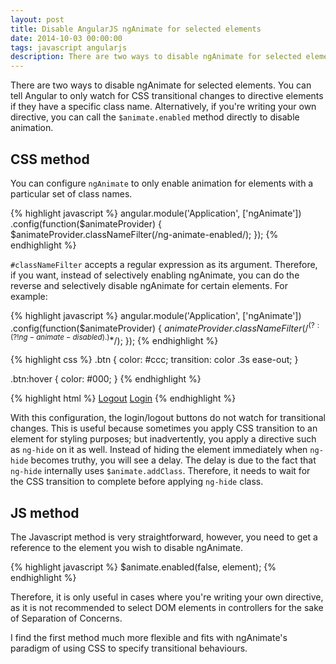 ```yaml
---
layout: post
title: Disable AngularJS ngAnimate for selected elements
date: 2014-10-03 00:00:00
tags: javascript angularjs
description: There are two ways to disable ngAnimate for selected elements. You can tell Angular to only watch for CSS transitional changes to directive elements if they have a specific class name. Alternatively, if you're writing your own directive, you can call the `$animate.enabled` method directly to disable animation.
---
```


There are two ways to disable ngAnimate for selected elements. You can tell Angular to only watch for CSS transitional changes to directive elements if they have a specific class name. Alternatively, if you're writing your own directive, you can call the `$animate.enabled` method directly to disable animation.

## CSS method

You can configure `ngAnimate` to only enable animation for elements with a particular set of class names.

{% highlight javascript %}
angular.module('Application', ['ngAnimate'])
  .config(function($animateProvider) {
    $animateProvider.classNameFilter(/ng-animate-enabled/);
  });
{% endhighlight %}

`#classNameFilter` accepts a regular expression as its argument. Therefore, if you want, instead of selectively enabling ngAnimate, you can do the reverse and selectively disable ngAnimate for certain elements. For example:

{% highlight javascript %}
angular.module('Application', ['ngAnimate'])
  .config(function($animateProvider) {
    $animateProvider.classNameFilter(/^(?:(?!ng-animate-disabled).)*$/);
  });
{% endhighlight %}

{% highlight css %}
.btn {
  color: #ccc;
  transition: color .3s ease-out;
}

.btn:hover {
  color: #000;
}
{% endhighlight %}

{% highlight html %}
<a href="/logout" class="btn ng-animate-disabled" ng-show="isMember">Logout</a>
<a href="/login" class="btn ng-animate-disabled" ng-hide="isMember">Login</a>
{% endhighlight %}

With this configuration, the login/logout buttons do not watch for transitional changes. This is useful because sometimes you apply CSS transition to an element for styling purposes; but inadvertently, you apply a directive such as `ng-hide` on it as well. Instead of hiding the element immediately when `ng-hide` becomes truthy, you will see a delay. The delay is due to the fact that `ng-hide` internally uses `$animate.addClass`. Therefore, it needs to wait for the CSS transition to complete before applying `ng-hide` class.

## JS method

The Javascript method is very straightforward, however, you need to get a reference to the element you wish to disable ngAnimate.

{% highlight javascript %}
$animate.enabled(false, element);
{% endhighlight %}

Therefore, it is only useful in cases where you're writing your own directive, as it is not recommended to select DOM elements in controllers for the sake of Separation of Concerns.

I find the first method much more flexible and fits with ngAnimate's paradigm of using CSS to specify transitional behaviours.
